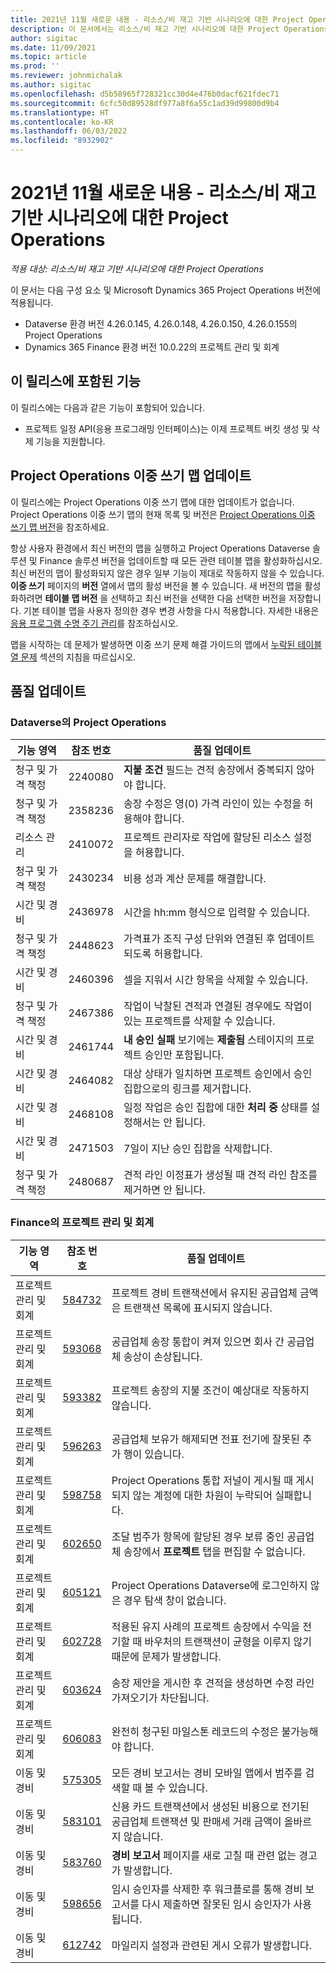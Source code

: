 ```yaml
---
title: 2021년 11월 새로운 내용 - 리소스/비 재고 기반 시나리오에 대한 Project Operations
description: 이 문서에서는 리소스/비 재고 기반 시나리오에 대한 Project Operations의 2021년 11월 릴리스에서 사용할 수 있는 품질 업데이트에 대한 정보를 제공합니다.
author: sigitac
ms.date: 11/09/2021
ms.topic: article
ms.prod: ''
ms.reviewer: johnmichalak
ms.author: sigitac
ms.openlocfilehash: d5b58965f728321cc30d4e476b0dacf621fdec71
ms.sourcegitcommit: 6cfc50d89528df977a8f6a55c1ad39d99800d9b4
ms.translationtype: HT
ms.contentlocale: ko-KR
ms.lasthandoff: 06/03/2022
ms.locfileid: "8932902"
---
```

# <a name="whats-new-november-2021---project-operations-for-resourcenon-stocked-based-scenarios"></a>2021년 11월 새로운 내용 - 리소스/비 재고 기반 시나리오에 대한 Project Operations

*적용 대상: 리소스/비 재고 기반 시나리오에 대한 Project Operations*

이 문서는 다음 구성 요소 및 Microsoft Dynamics 365 Project Operations 버전에 적용됩니다.

- Dataverse 환경 버전 4.26.0.145, 4.26.0.148, 4.26.0.150, 4.26.0.155의 Project Operations
- Dynamics 365 Finance 환경 버전 10.0.22의 프로젝트 관리 및 회계

## <a name="features-included-in-this-release"></a>이 릴리스에 포함된 기능

이 릴리스에는 다음과 같은 기능이 포함되어 있습니다.

- 프로젝트 일정 API(응용 프로그래밍 인터페이스)는 이제 프로젝트 버킷 생성 및 삭제 기능을 지원합니다.

## <a name="project-operations-dual-write-maps-updates"></a>Project Operations 이중 쓰기 맵 업데이트

이 릴리스에는 Project Operations 이중 쓰기 맵에 대한 업데이트가 없습니다. Project Operations 이중 쓰기 맵의 현재 목록 및 버전은 [Project Operations 이중 쓰기 맵 버전](/dynamics365/project-operations/environment/resource-dual-write-maps)을 참조하세요.

항상 사용자 환경에서 최신 버전의 맵을 실행하고 Project Operations Dataverse 솔루션 및 Finance 솔루션 버전을 업데이트할 때 모든 관련 테이블 맵을 활성화하십시오. 최신 버전의 맵이 활성화되지 않은 경우 일부 기능이 제대로 작동하지 않을 수 있습니다. **이중 쓰기** 페이지의 **버전** 열에서 맵의 활성 버전을 볼 수 있습니다. 새 버전의 맵을 활성화하려면 **테이블 맵 버전** 을 선택하고 최신 버전을 선택한 다음 선택한 버전을 저장합니다. 기본 테이블 맵을 사용자 정의한 경우 변경 사항을 다시 적용합니다. 자세한 내용은 [응용 프로그램 수명 주기 관리](/dynamics365/fin-ops-core/dev-itpro/data-entities/dual-write/app-lifecycle-management)를 참조하십시오.

맵을 시작하는 데 문제가 발생하면 이중 쓰기 문제 해결 가이드의 맵에서 [누락된 테이블 열 문제](/dynamics365/fin-ops-core/dev-itpro/data-entities/dual-write/dual-write-troubleshooting-finops-upgrades#missing-table-columns-issue-on-maps) 섹션의 지침을 따르십시오.

## <a name="quality-updates"></a>품질 업데이트

### <a name="project-operations-in-dataverse"></a>Dataverse의 Project Operations

| 기능 영역 | 참조 번호 | 품질 업데이트 |
| --- | --- | --- |
| 청구 및 가격 책정 | 2240080 | **지불 조건** 필드는 견적 송장에서 중복되지 않아야 합니다. |
| 청구 및 가격 책정 | 2358236 | 송장 수정은 영(0) 가격 라인이 있는 수정을 허용해야 합니다. |
| 리소스 관리 | 2410072 | 프로젝트 관리자로 작업에 할당된 리소스 설정을 허용합니다. |
| 청구 및 가격 책정 | 2430234 | 비용 성과 계산 문제를 해결합니다. |
| 시간 및 경비 | 2436978 | 시간을 hh:mm 형식으로 입력할 수 있습니다. |
| 청구 및 가격 책정 | 2448623 | 가격표가 조직 구성 단위와 연결된 후 업데이트되도록 허용합니다. |
| 시간 및 경비 | 2460396 | 셀을 지워서 시간 항목을 삭제할 수 있습니다. |
| 청구 및 가격 책정 | 2467386 | 작업이 낙찰된 견적과 연결된 경우에도 작업이 있는 프로젝트를 삭제할 수 있습니다. |
| 시간 및 경비 | 2461744 | **내 승인 실패** 보기에는 **제출됨** 스테이지의 프로젝트 승인만 포함됩니다. |
| 시간 및 경비 | 2464082 | 대상 상태가 일치하면 프로젝트 승인에서 승인 집합으로의 링크를 제거합니다. |
| 시간 및 경비 | 2468108 | 일정 작업은 승인 집합에 대한 **처리 중** 상태를 설정해서는 안 됩니다. |
| 시간 및 경비 | 2471503 | 7일이 지난 승인 집합을 삭제합니다. |
| 청구 및 가격 책정 | 2480687 | 견적 라인 이정표가 생성될 때 견적 라인 참조를 제거하면 안 됩니다. |

### <a name="project-management-and-accounting-in-finance"></a>Finance의 프로젝트 관리 및 회계

| 기능 영역 | 참조 번호 | 품질 업데이트 |
| --- | --- | --- |
| 프로젝트 관리 및 회계 | [584732](https://fix.lcs.dynamics.com/Issue/Details/?bugId=584732) | 프로젝트 경비 트랜잭션에서 유지된 공급업체 금액은 트랜잭션 목록에 표시되지 않습니다. |
| 프로젝트 관리 및 회계 | [593068](https://fix.lcs.dynamics.com/Issue/Details/?bugId=593068) | 공급업체 송장 통합이 켜져 있으면 회사 간 공급업체 송상이 손상됩니다. |
| 프로젝트 관리 및 회계 | [593382](https://fix.lcs.dynamics.com/Issue/Details/?bugId=593382) | 프로젝트 송장의 지불 조건이 예상대로 작동하지 않습니다. |
| 프로젝트 관리 및 회계 | [596263](https://fix.lcs.dynamics.com/Issue/Details/?bugId=596263) | 공급업체 보유가 해제되면 전표 전기에 잘못된 추가 행이 있습니다. |
| 프로젝트 관리 및 회계 | [598758](https://fix.lcs.dynamics.com/Issue/Details/?bugId=598758) | Project Operations 통합 저널이 게시될 때 게시되지 않는 계정에 대한 차원이 누락되어 실패합니다. |
| 프로젝트 관리 및 회계 | [602650](https://fix.lcs.dynamics.com/Issue/Details/?bugId=602650) | 조달 범주가 항목에 할당된 경우 보류 중인 공급업체 송장에서 **프로젝트** 탭을 편집할 수 없습니다. |
| 프로젝트 관리 및 회계 | [605121](https://fix.lcs.dynamics.com/Issue/Details/?bugId=605121) | Project Operations Dataverse에 로그인하지 않은 경우 탐색 창이 없습니다. |
| 프로젝트 관리 및 회계 | [602728](https://fix.lcs.dynamics.com/Issue/Details/?bugId=602728) | 적용된 유지 사례의 프로젝트 송장에서 수익을 전기할 때 바우처의 트랜잭션이 균형을 이루지 않기 때문에 문제가 발생합니다. |
| 프로젝트 관리 및 회계 | [603624](https://fix.lcs.dynamics.com/Issue/Details/?bugId=603624) | 송장 제안을 게시한 후 견적을 생성하면 수정 라인 가져오기가 차단됩니다. |
| 프로젝트 관리 및 회계 | [606083](https://fix.lcs.dynamics.com/Issue/Details/?bugId=606083) | 완전히 청구된 마일스톤 레코드의 수정은 불가능해야 합니다. |
| 이동 및 경비 | [575305](https://fix.lcs.dynamics.com/Issue/Details/?bugId=575305) | 모든 경비 보고서는 경비 모바일 앱에서 범주를 검색할 때 볼 수 있습니다. |
| 이동 및 경비 | [583101](https://fix.lcs.dynamics.com/Issue/Details/?bugId=583101) | 신용 카드 트랜잭션에서 생성된 비용으로 전기된 공급업체 트랜잭션 및 판매세 거래 금액이 올바르지 않습니다. |
| 이동 및 경비 | [583760](https://fix.lcs.dynamics.com/Issue/Details/?bugId=583760) | **경비 보고서** 페이지를 새로 고칠 때 관련 없는 경고가 발생합니다. |
| 이동 및 경비 | [598656](https://fix.lcs.dynamics.com/Issue/Details/?bugId=598656) | 임시 승인자를 삭제한 후 워크플로를 통해 경비 보고서를 다시 제출하면 잘못된 임시 승인자가 사용됩니다. |
| 이동 및 경비 | [612742](https://fix.lcs.dynamics.com/Issue/Details/?bugId=612742) | 마일리지 설정과 관련된 게시 오류가 발생합니다. |

